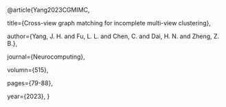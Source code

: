 @article{Yang2023CGMIMC,

  title={Cross-view graph matching for incomplete multi-view clustering},
  
  author={Yang, J. H. and Fu, L. L. and Chen, C. and Dai, H. N. and Zheng, Z. B.},
  
  journal={Neurocomputing},
  
  volumn={515},
  
  pages={79-88},
  
  year={2023},
}
